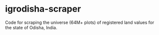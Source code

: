 # igrodisha-scraper
Code for scraping the universe (64M+ plots) of registered land values for the state of Odisha, India.
